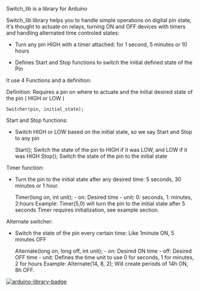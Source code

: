 
Switch_lib is a library for Arduino

Switch_lib library helps you to handle simple operations on digital pin state, it's thought to actuate on relays, turning ON and OFF devices with timers and handling alternated time controled states:



- Turn any pin HIGH with a timer attached: for 1 second, 5 minutes or 10 hours


- Defines Start and Stop functions to switch the initial defined state of the Pin


It use 4 Functions and a definition:

Definition: Requires a pin on where to actuate and the initial desired state of the pin ( HIGH or LOW )

    Switcher(pin, initial_state);
    
Start and Stop functions:

- Switch HIGH or LOW based on the initial state, so we say Start and Stop to any pin

    Start();            Switch the state of the pin to HIGH if it was LOW, and LOW if it was HIGH
    Stop();	            Switch the state of the pin to the initial state
        
    
    
Timer function:

- Turn the pin to the initial state after any desired time: 5 seconds, 30 minutes or 1 hour.
    
    Timer(long on, int unit);
      - on: Desired time
      - unit: 0: seconds, 1: minutes, 2:hours
      Example: Timer(5,0) will turn the pin to the initial state after 5 seconds
      Timer requires initialization, see example section.

Alternate switcher:

- Switch the state of the pin every certain time: Like 1minute ON, 5 minutes OFF
    
    Alternate(long on, long off, int unit);
      - on: Desired ON time
      - off: Desired OFF time
      - unit: Defines the time unit to use
              0 for seconds, 
              1 for minutes, 
              2 for hours
     Example: Alternate(14, 8, 2); Will create periods of 14h ON, 8h OFF.

[![arduino-library-badge](https://www.ardu-badge.com/badge/switch_lib.svg)](https://www.ardu-badge.com/MyLibrary)

      
